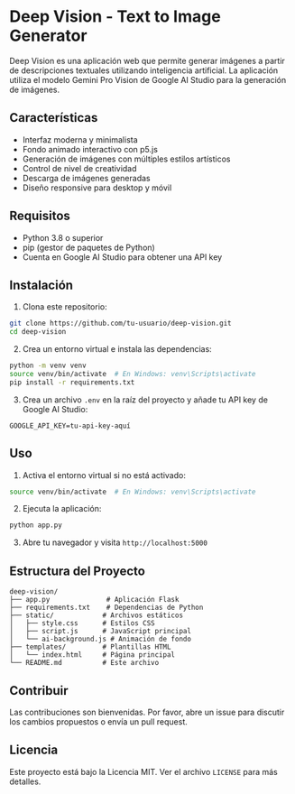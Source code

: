 # Deep Vision - Text to Image Generator

Deep Vision es una aplicación web que permite generar imágenes a partir de descripciones textuales utilizando inteligencia artificial. La aplicación utiliza el modelo Gemini Pro Vision de Google AI Studio para la generación de imágenes.

## Características

- Interfaz moderna y minimalista
- Fondo animado interactivo con p5.js
- Generación de imágenes con múltiples estilos artísticos
- Control de nivel de creatividad
- Descarga de imágenes generadas
- Diseño responsive para desktop y móvil

## Requisitos

- Python 3.8 o superior
- pip (gestor de paquetes de Python)
- Cuenta en Google AI Studio para obtener una API key

## Instalación

1. Clona este repositorio:
```bash
git clone https://github.com/tu-usuario/deep-vision.git
cd deep-vision
```

2. Crea un entorno virtual e instala las dependencias:
```bash
python -m venv venv
source venv/bin/activate  # En Windows: venv\Scripts\activate
pip install -r requirements.txt
```

3. Crea un archivo `.env` en la raíz del proyecto y añade tu API key de Google AI Studio:
```
GOOGLE_API_KEY=tu-api-key-aquí
```

## Uso

1. Activa el entorno virtual si no está activado:
```bash
source venv/bin/activate  # En Windows: venv\Scripts\activate
```

2. Ejecuta la aplicación:
```bash
python app.py
```

3. Abre tu navegador y visita `http://localhost:5000`

## Estructura del Proyecto

```
deep-vision/
├── app.py              # Aplicación Flask
├── requirements.txt    # Dependencias de Python
├── static/            # Archivos estáticos
│   ├── style.css      # Estilos CSS
│   ├── script.js      # JavaScript principal
│   └── ai-background.js # Animación de fondo
├── templates/         # Plantillas HTML
│   └── index.html     # Página principal
└── README.md          # Este archivo
```

## Contribuir

Las contribuciones son bienvenidas. Por favor, abre un issue para discutir los cambios propuestos o envía un pull request.

## Licencia

Este proyecto está bajo la Licencia MIT. Ver el archivo `LICENSE` para más detalles. 